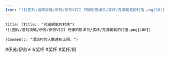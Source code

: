 ```yaml
---
Icon: "![[图片/游戏攻略/伊苏/伊苏VIII 丹娜的陨涕日/奖杯/充滿朝氣的村落.png|30]]"
---
```

```ad-common-bronze-trophy
title: (Title:: "充滿朝氣的村落")
![[图片/游戏攻略/伊苏/伊苏VIII 丹娜的陨涕日/奖杯/充滿朝氣的村落.png|100]]

(Comment:: "漂流村的人數達到上限。")
```

#伊苏/伊苏VIII/奖杯 #奖杯 #奖杯/铜
